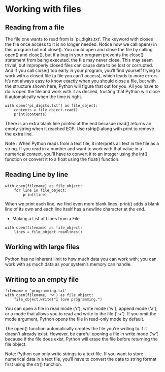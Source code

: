 # Working with files

## Reading from a file 

The file one wants to read from is 'pi\_digits.txt'. 
The keyword with closes the file once access to it is no longer needed. Notice how we call open() in this program but not close(). You could open and close the file by calling open() and close(), but if a bug in your program prevents the close() statement from being executed, the file may never close. This may seem trivial, but improperly closed files can cause data to be lost or corrupted. And if you call close() too early in your program, you’ll find yourself trying to work with a closed file (a file you can’t access), which leads to more errors. It’s not always easy to know exactly when you should close a file, but with the structure shown here, Python will figure that out for you. All you have to do is open the file and work with it as desired, trusting that Python will close it automatically when the time is right. 

```
with open('pi_digits.txt') as file_object:
    contents = file_object.read()
    print(contents)
```

There is an extra blank line printed at the end becasue read() returns an empty string when it reached EOF. Use rstrip() along with print to remove the extra line. 

Note : When Python reads from a text file, it interprets all text in the file as a string. If you read in a number and want to work with that value in a numerical context, you’ll have to convert it to an integer using the int() function or convert it to a float using the float() function.

## Reading Line by line 

```
with open(filename) as file_object: 
    for line in file_object:
        print(line)
```

When we print each line, we find even more blank lines. print() adds a blank line of its own and each line itself has a newline character at the end. 

- Making a List of Lines from a File 
```
with open(filename) as file_object:
    lines = file_object.readlines()
```
## Working with large files

Python has no inherent limit to how much data you can work with; you can work with as much data as your system’s memory can handle.

## Writing to an empty file

```
filename = 'programming.txt'
with open(filename, 'w') as file_object:
    file_object.write("I love programming.")
```

You can open a file in read mode ('r'), write mode ('w'), append mode ('a'), or a mode that allows you to read and write to the file ('r+'). If you omit the mode argument, Python opens the file in read-only mode by default.

The open() function automatically creates the file you’re writing to if it doesn’t already exist. However, be careful opening a file in write mode ('w') because if the file does exist, Python will erase the file before returning the file object.

Note: Python can only write strings to a text file. If you want to store numerical data in a text file, you’ll have to convert the data to string format first using the str() function.

